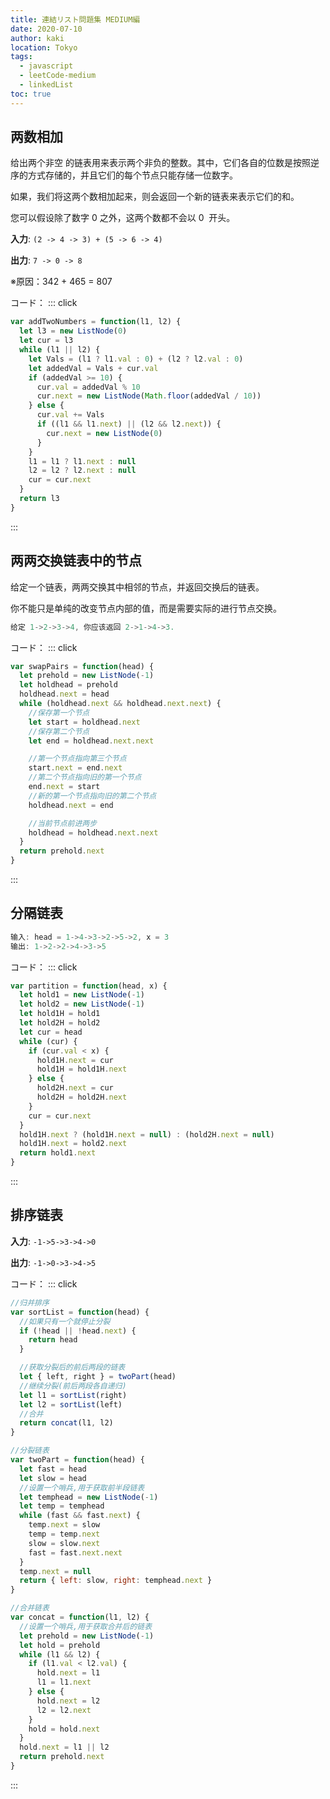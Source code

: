 ```yaml
---
title: 連結リスト問題集 MEDIUM編
date: 2020-07-10
author: kaki
location: Tokyo
tags:
  - javascript
  - leetCode-medium
  - linkedList
toc: true
---
```


## 两数相加

给出两个非空 的链表用来表示两个非负的整数。其中，它们各自的位数是按照逆序的方式存储的，并且它们的每个节点只能存储一位数字。

如果，我们将这两个数相加起来，则会返回一个新的链表来表示它们的和。

您可以假设除了数字 0 之外，这两个数都不会以 0  开头。

**入力**:
`(2 -> 4 -> 3) + (5 -> 6 -> 4)`

**出力**:
`7 -> 0 -> 8`

※原因：342 + 465 = 807

コード：
::: click

```js
var addTwoNumbers = function(l1, l2) {
  let l3 = new ListNode(0)
  let cur = l3
  while (l1 || l2) {
    let Vals = (l1 ? l1.val : 0) + (l2 ? l2.val : 0)
    let addedVal = Vals + cur.val
    if (addedVal >= 10) {
      cur.val = addedVal % 10
      cur.next = new ListNode(Math.floor(addedVal / 10))
    } else {
      cur.val += Vals
      if ((l1 && l1.next) || (l2 && l2.next)) {
        cur.next = new ListNode(0)
      }
    }
    l1 = l1 ? l1.next : null
    l2 = l2 ? l2.next : null
    cur = cur.next
  }
  return l3
}
```

:::

## 两两交换链表中的节点

给定一个链表，两两交换其中相邻的节点，并返回交换后的链表。

你不能只是单纯的改变节点内部的值，而是需要实际的进行节点交换。

```js
给定 1->2->3->4, 你应该返回 2->1->4->3.
```

コード：
::: click

```js
var swapPairs = function(head) {
  let prehold = new ListNode(-1)
  let holdhead = prehold
  holdhead.next = head
  while (holdhead.next && holdhead.next.next) {
    //保存第一个节点
    let start = holdhead.next
    //保存第二个节点
    let end = holdhead.next.next

    //第一个节点指向第三个节点
    start.next = end.next
    //第二个节点指向旧的第一个节点
    end.next = start
    //新的第一个节点指向旧的第二个节点
    holdhead.next = end

    //当前节点前进两步
    holdhead = holdhead.next.next
  }
  return prehold.next
}
```

:::

## 分隔链表

```js
输入: head = 1->4->3->2->5->2, x = 3
输出: 1->2->2->4->3->5
```

コード：
::: click

```js
var partition = function(head, x) {
  let hold1 = new ListNode(-1)
  let hold2 = new ListNode(-1)
  let hold1H = hold1
  let hold2H = hold2
  let cur = head
  while (cur) {
    if (cur.val < x) {
      hold1H.next = cur
      hold1H = hold1H.next
    } else {
      hold2H.next = cur
      hold2H = hold2H.next
    }
    cur = cur.next
  }
  hold1H.next ? (hold1H.next = null) : (hold2H.next = null)
  hold1H.next = hold2.next
  return hold1.next
}
```

:::

## 排序链表

**入力**:
`-1->5->3->4->0`

**出力**:
`-1->0->3->4->5`

コード：
::: click

```js
//归并排序
var sortList = function(head) {
  //如果只有一个就停止分裂
  if (!head || !head.next) {
    return head
  }

  //获取分裂后的前后两段的链表
  let { left, right } = twoPart(head)
  //继续分裂(前后两段各自递归)
  let l1 = sortList(right)
  let l2 = sortList(left)
  //合并
  return concat(l1, l2)
}

//分裂链表
var twoPart = function(head) {
  let fast = head
  let slow = head
  //设置一个哨兵,用于获取前半段链表
  let temphead = new ListNode(-1)
  let temp = temphead
  while (fast && fast.next) {
    temp.next = slow
    temp = temp.next
    slow = slow.next
    fast = fast.next.next
  }
  temp.next = null
  return { left: slow, right: temphead.next }
}

//合并链表
var concat = function(l1, l2) {
  //设置一个哨兵,用于获取合并后的链表
  let prehold = new ListNode(-1)
  let hold = prehold
  while (l1 && l2) {
    if (l1.val < l2.val) {
      hold.next = l1
      l1 = l1.next
    } else {
      hold.next = l2
      l2 = l2.next
    }
    hold = hold.next
  }
  hold.next = l1 || l2
  return prehold.next
}
```

:::
